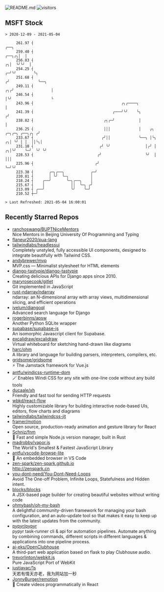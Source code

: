 ![README.md](https://github.com/Gerhut/Gerhut/workflows/README.md/badge.svg)
![visitors](https://visitors.vercel.app/Gerhut/Gerhut?token=8cf69d1f6813d272ef062726b6070c9be4ff72038cfe5a7ded7384a8da65d866)

## MSFT Stock

```
> 2020-12-09 - 2021-05-04

     261.97 ┤                                                                                           ╭──╮     
     259.40 ┤                                                                                     ╭──╮╭╮│  │     
     256.83 ┤                                                                                   ╭╮│  ╰╯╰╯  │     
     254.25 ┤                                                                                 ╭─╯╰╯        ╰╮    
     251.68 ┤                                                                                ╭╯             ╰──╮ 
     249.11 ┤                                                                             ╭╮╭╯                 │ 
     246.54 ┤                                                                             │╰╯                  ╰ 
     243.96 ┤                                        ╭╮╭────╮                             │                      
     241.39 ┤                                    ╭───╯╰╯    ╰╮                           ╭╯                      
     238.82 ┤                                ╭╮╭─╯           │                           │                       
     236.25 ┤                                │││             │    ╭╮      ╭─╮╭─╮ ╭──╮╭╮ ╭╯                       
     233.67 ┤                               ╭╯││             ╰──╮ │╰╮   ╭╮│ ╰╯ │ │  ││╰╮│                        
     231.10 ┤                              ╭╯ ╰╯                │╭╯ │ ╭╮│╰╯    ╰─╯  ╰╯ ╰╯                        
     228.53 ┤                             ╭╯                    ╰╯  │ │││                                        
     225.96 ┤                            ╭╯                         ╰─╯╰╯                                        
     223.38 ┤       ╭─╮╭──╮            ╭─╯                                                                       
     220.81 ┤       │ ╰╯  ╰─╮          │                                                                         
     218.24 ┤    ╭──╯       ╰─╮╭──╮    │                                                                         
     215.67 ┤    │            ││  ╰─╮ ╭╯                                                                         
     213.09 ┤ ╭──╯            ╰╯    ╰─╯                                                                          
     210.52 ┼─╯                                                                                                  

> Last Refreshed: 2021-05-04 16:00:01
```

## Recently Starred Repos

- [ranchoswang/BUPTNiceMentors](https://github.com/ranchoswang/BUPTNiceMentors)  
  Nice Mentors in Beijing University Of Programming and Typing 
- [flaneur2020/pua-lang](https://github.com/flaneur2020/pua-lang)  
- [tailwindlabs/headlessui](https://github.com/tailwindlabs/headlessui)  
  Completely unstyled, fully accessible UI components, designed to integrate beautifully with Tailwind CSS.
- [andybrewer/mvp](https://github.com/andybrewer/mvp)  
  MVP.css — Minimalist stylesheet for HTML elements
- [django-tastypie/django-tastypie](https://github.com/django-tastypie/django-tastypie)  
  Creating delicious APIs for Django apps since 2010.
- [maryrosecook/gitlet](https://github.com/maryrosecook/gitlet)  
  Git implemented in JavaScript
- [rust-ndarray/ndarray](https://github.com/rust-ndarray/ndarray)  
  ndarray: an N-dimensional array with array views, multidimensional slicing, and efficient operations
- [ivelum/djangoql](https://github.com/ivelum/djangoql)  
  Advanced search language for Django
- [rogerbinns/apsw](https://github.com/rogerbinns/apsw)  
  Another Python SQLite wrapper
- [supabase/supabase-js](https://github.com/supabase/supabase-js)  
  An isomorphic Javascript client for Supabase.
- [excalidraw/excalidraw](https://github.com/excalidraw/excalidraw)  
  Virtual whiteboard for sketching hand-drawn like diagrams
- [harc/ohm](https://github.com/harc/ohm)  
  A library and language for building parsers, interpreters, compilers, etc.
- [gridsome/gridsome](https://github.com/gridsome/gridsome)  
  ⚡️ The Jamstack framework for Vue.js
- [antfu/windicss-runtime-dom](https://github.com/antfu/windicss-runtime-dom)  
  🪄 Enables Windi CSS for any site with one-line code without any build tools 
- [ducaale/xh](https://github.com/ducaale/xh)  
  Friendly and fast tool for sending HTTP requests
- [wbkd/react-flow](https://github.com/wbkd/react-flow)  
  Highly customizable library for building interactive node-based UIs, editors, flow charts and diagrams 
- [tailwindlabs/tailwindcss-jit](https://github.com/tailwindlabs/tailwindcss-jit)  
- [framer/motion](https://github.com/framer/motion)  
  Open source, production-ready animation and gesture library for React
- [Schniz/fnm](https://github.com/Schniz/fnm)  
  🚀 Fast and simple Node.js version manager, built in Rust
- [madrobby/vapor.js](https://github.com/madrobby/vapor.js)  
  The World's Smallest & Fastest JavaScript Library
- [antfu/vscode-browse-lite](https://github.com/antfu/vscode-browse-lite)  
  🚀 An embedded browser in VS Code
- [zen-spark/zen-spark.github.io](https://github.com/zen-spark/zen-spark.github.io)  
  http://zenspark.cn
- [you-dont-need/You-Dont-Need-Loops](https://github.com/you-dont-need/You-Dont-Need-Loops)  
  Avoid The One-off Problem, Infinite Loops, Statefulness and Hidden intent.
- [blocks/blocks](https://github.com/blocks/blocks)  
  A JSX-based page builder for creating beautiful websites without writing code
- [ohmybash/oh-my-bash](https://github.com/ohmybash/oh-my-bash)  
  A delightful community-driven framework for managing your bash configuration, and an auto-update tool so that makes it easy to keep up with the latest updates from the community.
- [pypyr/pypyr](https://github.com/pypyr/pypyr)  
  pypyr task-runner cli & api for automation pipelines. Automate anything by combining commands, different scripts in different languages & applications into one pipeline process.
- [ai-eks/OpenClubhouse](https://github.com/ai-eks/OpenClubhouse)  
  A third-part web application based on flask to play Clubhouse audio.
- [trevorlinton/webkit.js](https://github.com/trevorlinton/webkit.js)  
  Pure JavaScript Port of WebKit
- [justjavac/1s](https://github.com/justjavac/1s)  
  天若有情天亦老，我为网站加一秒
- [JonnyBurger/remotion](https://github.com/JonnyBurger/remotion)  
  🎥      Create videos programmatically in React
